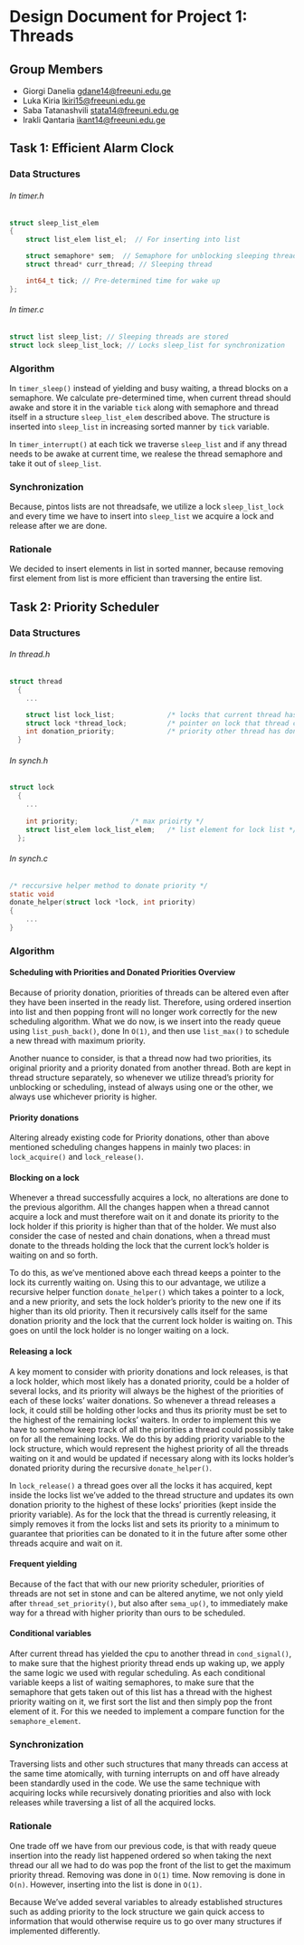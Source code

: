 Design Document for Project 1: Threads
======================================

## Group Members

* Giorgi Danelia <gdane14@freeuni.edu.ge>
* Luka Kiria <lkiri15@freeuni.edu.ge>
* Saba Tatanashvili <stata14@freeuni.edu.ge>
* Irakli Qantaria <ikant14@freeuni.edu.ge>

## Task 1: Efficient Alarm Clock

### Data Structures

###### In timer.h

```C
struct sleep_list_elem
{
	struct list_elem list_el;  // For inserting into list

	struct semaphore* sem;	// Semaphore for unblocking sleeping thread
	struct thread* curr_thread; // Sleeping thread

	int64_t tick; // Pre-determined time for wake up
};
```

###### In timer.c

```C
struct list sleep_list; // Sleeping threads are stored
struct lock sleep_list_lock; // Locks sleep_list for synchronization
```

### Algorithm

In `timer_sleep()` instead of yielding and busy waiting, a thread blocks on a semaphore. We calculate pre-determined time, when current thread should awake and store it in the variable `tick` along with semaphore and thread itself in a structure `sleep_list_elem` described above. The structure is inserted into `sleep_list` in increasing sorted manner by `tick` variable.

In `timer_interrupt()` at each tick we traverse `sleep_list` and if any thread needs to be awake at current time, we realese the thread semaphore and take it out of `sleep_list`.

### Synchronization

Because, pintos lists are not threadsafe, we utilize a lock `sleep_list_lock` and every time we have to insert into `sleep_list` we acquire a lock and release after we are done.

### Rationale

We decided to insert elements in list in sorted manner, because removing first element from list is more efficient than traversing the entire list.

## Task 2: Priority Scheduler

### Data Structures

###### In thread.h
```C
struct thread
  {
    ...

    struct list lock_list;             /* locks that current thread has acquired */
    struct lock *thread_lock;          /* pointer on lock that thread could be locked on */
    int donation_priority;             /* priority other thread has donated */
  }
```
###### In synch.h
```C
struct lock
  {
    ...
    
    int priority;             /* max prioirty */
    struct list_elem lock_list_elem;   /* list element for lock list */
  };
```

###### In synch.c
```C
/* reccursive helper method to donate priority */
static void
donate_helper(struct lock *lock, int priority)
{
    ...
}
```

### Algorithm

#### Scheduling with Priorities and Donated Priorities Overview

Because of priority donation, priorities of threads can be altered even after they have been inserted in the ready list. Therefore, using ordered insertion into list and then popping front will no longer work correctly for the new scheduling algorithm. What we do now, is we insert into the ready queue using `list_push_back()`, done In `O(1)`, and then use `list_max()` to schedule a new thread with maximum priority. 

Another nuance to consider, is that a thread now had two priorities, its original priority and a priority donated from another thread. Both are kept in thread structure separately, so whenever we utilize thread’s priority for unblocking or scheduling, instead of always using one or the other, we always use whichever priority is higher.

#### Priority donations

Altering already existing code for Priority donations, other than above mentioned scheduling changes happens in mainly two places: in `lock_acquire()` and `lock_release()`.

#### Blocking on a lock

Whenever a thread successfully acquires a lock, no alterations are done to the previous algorithm. All the changes happen when a thread cannot acquire a lock and must therefore wait on it and donate its priority to the lock holder if this priority is higher than that of the holder. We must also consider the case of nested and chain donations, when a thread must donate to the threads holding the lock that the current lock’s holder is waiting on and so forth.

To do this, as we’ve mentioned above each thread keeps a pointer to the lock its currently waiting on. Using this to our advantage, we utilize a recursive helper function `donate_helper()` which takes a pointer to a lock, and a new priority, and sets the lock holder’s priority to the new one if its higher than its old priority. Then it recursively calls itself for the same donation priority and the lock that the current lock holder is waiting on. This goes on until the lock holder is no longer waiting on a lock.

#### Releasing a lock

A key moment to consider with priority donations and lock releases, is that a lock holder, which most likely has a donated priority, could be a holder of several locks, and its priority will always be the highest of the priorities of each of these locks’ waiter donations. So whenever a thread releases a lock, it could still be holding other locks and thus its priority must be set to the highest of the remaining locks’ waiters. In order to implement this we have to somehow keep track of all the priorities a thread could possibly take on for all the remaining locks. We do this by adding priority variable to the lock structure, which would represent the highest priority of all the threads waiting on it and would be updated if necessary along with its locks holder’s donated priority during the recursive `donate_helper()`.

In `lock_release()` a thread goes over all the locks it has acquired, kept inside the locks list we’ve added to the thread structure and updates its own donation priority to the highest of these locks’ priorities (kept inside the priority variable). As for the lock that the thread is currently releasing, it simply removes it from the locks list and sets its priority to a minimum to guarantee that priorities can be donated to it in the future after some other threads acquire and wait on it.

#### Frequent yielding

Because of the fact that with our new priority scheduler, priorities of threads are not set in stone and can be altered anytime, we not only yield after `thread_set_priority()`, but also after `sema_up()`, to immediately make way for a thread with higher priority than ours to be scheduled.

#### Conditional variables

After current thread has yielded the cpu to another thread in `cond_signal()`, to make sure that the highest priority thread ends up waking up, we apply the same logic we used with regular scheduling. As each conditional variable keeps a list of waiting semaphores, to make sure that the semaphore that gets taken out of this list has a thread with the highest priority waiting on it, we first sort the list and then simply pop the front element of it. For this we needed to implement a compare function for the `semaphore_element`.

### Synchronization

Traversing lists and other such structures that many threads can access at the same time atomically, with turning interrupts on and off have already been standardly used in the code. We use the same technique with acquiring locks while recursively donating priorities and also with lock releases while traversing a list of all the acquired locks.

### Rationale

One trade off we have from our previous code, is that with ready queue insertion into the ready list happened ordered so when taking the next thread our all we had to do was pop the front of the list to get the maximum priority thread. Removing was done in `O(1)` time. Now removing is done in `O(n)`. However, inserting into the list is done in `O(1)`.

Because We’ve added several variables to already established structures such as adding priority to the lock structure we gain quick access to information that would otherwise require us to go over many structures if implemented differently.
